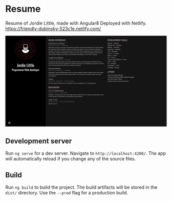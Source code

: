 # Resume

Resume of Jordie Little, made with Angular8
Deployed with Netlify.
https://friendly-dubinsky-523c1e.netlify.com/

![screenshot](https://github.com/jlittl80/resume/blob/master/screenshot.png)

## Development server

Run `ng serve` for a dev server. Navigate to `http://localhost:4200/`. The app will automatically reload if you change any of the source files.

## Build

Run `ng build` to build the project. The build artifacts will be stored in the `dist/` directory. Use the `--prod` flag for a production build.
